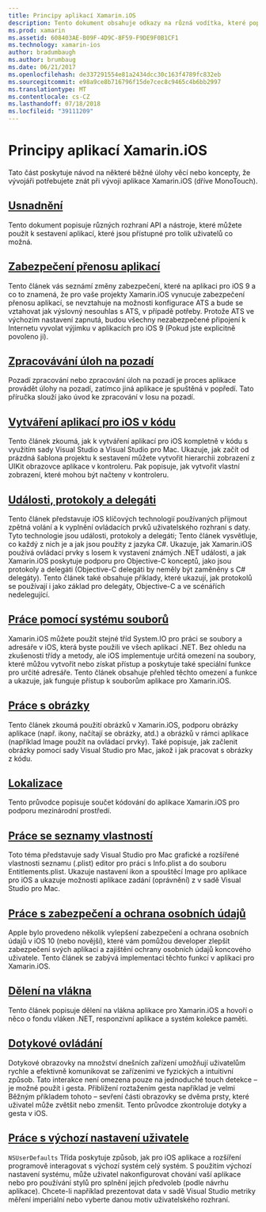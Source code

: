 ```yaml
---
title: Principy aplikací Xamarin.iOS
description: Tento dokument obsahuje odkazy na různá vodítka, které popisují koncepty základní vývoj na platformě Xamarin.iOS, jako je zabezpečení přenosu aplikací, zpracování úloh na pozadí, události a dělení na vlákna.
ms.prod: xamarin
ms.assetid: 608403AE-B09F-4D9C-8F59-F9DE9F0B1CF1
ms.technology: xamarin-ios
author: bradumbaugh
ms.author: brumbaug
ms.date: 06/21/2017
ms.openlocfilehash: de337291554e81a2434dcc30c163f4789fc832eb
ms.sourcegitcommit: e98a9ce8b716796f15de7cec8c9465c4b6bb2997
ms.translationtype: MT
ms.contentlocale: cs-CZ
ms.lasthandoff: 07/18/2018
ms.locfileid: "39111209"
---
```

# <a name="xamarinios-application-fundamentals"></a>Principy aplikací Xamarin.iOS

Tato část poskytuje návod na některé běžné úlohy věcí nebo koncepty, že vývojáři potřebujete znát při vývoji aplikace Xamarin.iOS (dříve MonoTouch).

## <a name="accessibilityiosapp-fundamentalsaccessibilitymd"></a>[Usnadnění](~/ios/app-fundamentals/accessibility.md)

Tento dokument popisuje různých rozhraní API a nástroje, které můžete použít k sestavení aplikací, které jsou přístupné pro tolik uživatelů co možná.

## <a name="app-transport-securityiosapp-fundamentalsatsmd"></a>[Zabezpečení přenosu aplikací](~/ios/app-fundamentals/ats.md)

Tento článek vás seznámí změny zabezpečení, které na aplikaci pro iOS 9 a co to znamená, že pro vaše projekty Xamarin.iOS vynucuje zabezpečení přenosu aplikací, se nevztahuje na možnosti konfigurace ATS a bude se vztahovat jak výslovný nesouhlas s ATS, v případě potřeby. Protože ATS ve výchozím nastavení zapnutá, budou všechny nezabezpečené připojení k Internetu vyvolat výjimku v aplikacích pro iOS 9 (Pokud jste explicitně povoleno ji).

## <a name="backgroundingiosapp-fundamentalsbackgroundingindexmd"></a>[Zpracovávání úloh na pozadí](~/ios/app-fundamentals/backgrounding/index.md)

Pozadí zpracování nebo zpracování úloh na pozadí je proces aplikace provádět úlohy na pozadí, zatímco jiná aplikace je spuštěná v popředí. Tato příručka slouží jako úvod ke zpracování v Iosu na pozadí.

## <a name="creating-ios-applications-in-codeiosapp-fundamentalsios-code-onlymd"></a>[Vytváření aplikací pro iOS v kódu](~/ios/app-fundamentals/ios-code-only.md)

Tento článek zkoumá, jak k vytváření aplikací pro iOS kompletně v kódu s využitím sady Visual Studio a Visual Studio pro Mac. Ukazuje, jak začít od prázdná šablona projektu k sestavení můžete vytvořit hierarchii zobrazení z UIKit obrazovce aplikace v kontroleru. Pak popisuje, jak vytvořit vlastní zobrazení, které mohou být načteny v kontroleru.

## <a name="events-protocols-and-delegatesiosapp-fundamentalsdelegates-protocols-and-eventsmd"></a>[Události, protokoly a delegáti](~/ios/app-fundamentals/delegates-protocols-and-events.md)

Tento článek představuje iOS klíčových technologií používaných přijmout zpětná volání a k vyplnění ovládacích prvků uživatelského rozhraní s daty. Tyto technologie jsou události, protokoly a delegáti; Tento článek vysvětluje, co každý z nich je a jak jsou použity z jazyka C#. Ukazuje, jak Xamarin.iOS používá ovládací prvky s Iosem k vystavení známých .NET události, a jak Xamarin.iOS poskytuje podporu pro Objective-C konceptů, jako jsou protokoly a delegáti (Objective-C delegáti by neměly být zaměněny s C# delegáty). Tento článek také obsahuje příklady, které ukazují, jak protokolů se používají i jako základ pro delegáty, Objective-C a ve scénářích nedelegující.

## <a name="working-with-the-file-systemiosapp-fundamentalsfile-systemmd"></a>[Práce pomocí systému souborů](~/ios/app-fundamentals/file-system.md)

Xamarin.iOS můžete použít stejné tříd System.IO pro práci se soubory a adresáře v iOS, která byste použili ve všech aplikací .NET. Bez ohledu na zkušenosti třídy a metody, ale iOS implementuje určitá omezení na soubory, které můžou vytvořit nebo získat přístup a poskytuje také speciální funkce pro určité adresáře. Tento článek obsahuje přehled těchto omezení a funkce a ukazuje, jak funguje přístup k souborům aplikace pro Xamarin.iOS.

## <a name="working-with-imagesiosapp-fundamentalsimages-iconsindexmd"></a>[Práce s obrázky](~/ios/app-fundamentals/images-icons/index.md)

Tento článek zkoumá použití obrázků v Xamarin.iOS, podporu obrázky aplikace (např. ikony, načítají se obrázky, atd.) a obrázků v rámci aplikace (například Image použít na ovládací prvky). Také popisuje, jak začlenit obrázky pomocí sady Visual Studio pro Mac, jakož i jak pracovat s obrázky z kódu.

## <a name="localizationiosapp-fundamentalslocalizationindexmd"></a>[Lokalizace](~/ios/app-fundamentals/localization/index.md)

Tento průvodce popisuje součet kódování do aplikace Xamarin.iOS pro podporu mezinárodní prostředí.

## <a name="working-with-property-listsiosapp-fundamentalsindexmd"></a>[Práce se seznamy vlastností](~/ios/app-fundamentals/index.md)

Toto téma představuje sady Visual Studio pro Mac grafické a rozšířené vlastnosti seznamu (.plist) editor pro práci s Info.plist a do souboru Entitlements.plist. Ukazuje nastavení ikon a spouštěcí Image pro aplikace pro iOS a ukazuje možnosti aplikace zadání (oprávnění) z v sadě Visual Studio pro Mac.

## <a name="working-with-security-and-privacyiosapp-fundamentalssecurity-privacymd"></a>[Práce s zabezpečení a ochrana osobních údajů](~/ios/app-fundamentals/security-privacy.md)

Apple bylo provedeno několik vylepšení zabezpečení a ochrana osobních údajů v iOS 10 (nebo novější), které vám pomůžou developer zlepšit zabezpečení svých aplikací a zajištění ochrany osobních údajů koncového uživatele. Tento článek se zabývá implementaci těchto funkcí v aplikaci pro Xamarin.iOS.

## <a name="threadingiosapp-fundamentalsthreadingmd"></a>[Dělení na vlákna](~/ios/app-fundamentals/threading.md)

Tento článek popisuje dělení na vlákna aplikace pro Xamarin.iOS a hovoří o něco o fondu vláken .NET, responzivní aplikace a systém kolekce paměti.

## <a name="touchiosapp-fundamentalstouchindexmd"></a>[Dotykové ovládání](~/ios/app-fundamentals/touch/index.md)

Dotykové obrazovky na množství dnešních zařízení umožňují uživatelům rychle a efektivně komunikovat se zařízeními ve fyzických a intuitivní způsob. Tato interakce není omezena pouze na jednoduché touch detekce – je možné použít i gesta. Přiblížení roztažením gesta například je velmi Běžným příkladem tohoto – sevření části obrazovky se dvěma prsty, které uživatel může zvětšit nebo zmenšit. Tento průvodce zkontroluje dotyky a gesta v iOS.

## <a name="working-with-user-defaultsiosapp-fundamentalsuser-defaultsmd"></a>[Práce s výchozí nastavení uživatele](~/ios/app-fundamentals/user-defaults.md)

`NSUserDefaults` Třída poskytuje způsob, jak pro iOS aplikace a rozšíření programově interagovat s výchozí systém celý systém. S použitím výchozí nastavení systému, může uživatel nakonfigurovat chování vaší aplikace nebo pro používání stylů pro splnění jejich předvoleb (podle návrhu aplikace). Chcete-li například prezentovat data v sadě Visual Studio metriky měření imperiální nebo vyberte danou motiv uživatelského rozhraní.
